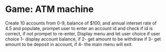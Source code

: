 # Game: ATM machine

Create 10 accounts from 0-9, balance of $100, and annual interset rate of 4.5 and populate, prompet user to enter an account id and check if id is correct, if not prompet to re-enter, Display menu and let user choice if user choice 1- display account balance, if 2- get amount to be withdraw if 3- get amount to be deposit in account, if 4- the main menu will exit.
